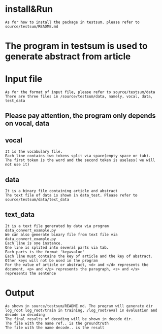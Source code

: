 # install&Run
    As for how to install the package in testsum, please refer to source/testsum/README.md

# The program in testsum is used to generate abstract from article

# Input file
    As for the format of input file, please refer to source/testsum/data
    There are three files in /source/testsum/data, namely, vocal, data, test_data
## Please pay attention, the program only depends on vocal, data
## vocal
    It is the vocabulary file. 
    Each line contains two tokens split via space(empty space or tab). 
    The first token is the word and the second token is useless( we will not use it)
## data
    It is a binary file containing article and abstract
    The text file of data is shown in data_test. Please refer to source/testsum/data/text_data
## text_data
    It is a text file generated by data via program data_convert_example.py
    We can also generate binary file from text file via data_convert_example.py
    Each line is one instance. 
    One line is splited into several parts via tab. 
    Each parts is the format 'key=value'
    Each line must contains the key of article and the key of abstract. Other keys will not be used in the program
    For the value of article or abstract, <d> and </d> represents the document, <p> and </p> represents the paragraph, <s> and </s> represents the sentence

# Output
    As shown in source/testsum/README.md. The program will generate dir log_root log_root/train in training, /log_root/eval in evaluation and decode in decoding
    The final results of decoding will be shown in decode dir.
    The file with the name ref.. is the groundtruth
    The file with the name decode.. is the result
